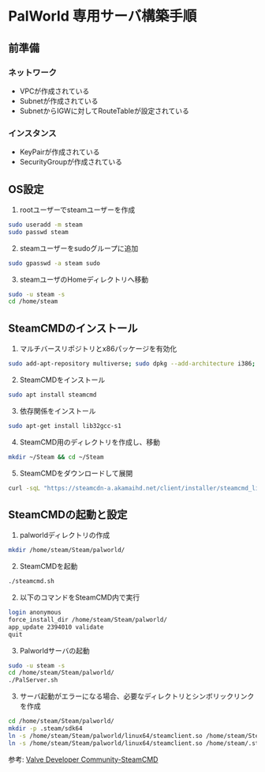 # PalWorld 専用サーバ構築手順

## 前準備

### ネットワーク
- VPCが作成されている
- Subnetが作成されている
- SubnetからIGWに対してRouteTableが設定されている

### インスタンス
- KeyPairが作成されている
- SecurityGroupが作成されている

## OS設定

1. rootユーザーでsteamユーザーを作成
```bash
sudo useradd -m steam
sudo passwd steam
```

2. steamユーザーをsudoグループに追加
```bash
sudo gpasswd -a steam sudo
```

3. steamユーザのHomeディレクトリへ移動
```bash
sudo -u steam -s
cd /home/steam
```

## SteamCMDのインストール
1. マルチバースリポジトリとx86パッケージを有効化
```bash
sudo add-apt-repository multiverse; sudo dpkg --add-architecture i386; sudo apt update
```
2. SteamCMDをインストール
```bash
sudo apt install steamcmd
```

3. 依存関係をインストール
```bash
sudo apt-get install lib32gcc-s1
```

4. SteamCMD用のディレクトリを作成し、移動
```bash
mkdir ~/Steam && cd ~/Steam
```

5. SteamCMDをダウンロードして展開
```bash
curl -sqL "https://steamcdn-a.akamaihd.net/client/installer/steamcmd_linux.tar.gz" | tar zxvf -
```

## SteamCMDの起動と設定
1. palworldディレクトリの作成
```bash
mkdir /home/steam/Steam/palworld/
```

2. SteamCMDを起動
```bash
./steamcmd.sh
```

2. 以下のコマンドをSteamCMD内で実行
```bash
login anonymous
force_install_dir /home/steam/Steam/palworld/
app_update 2394010 validate
quit
```

3. Palworldサーバの起動
```bash
sudo -u steam -s
cd /home/steam/Steam/palworld/
./PalServer.sh
```

3. サーバ起動がエラーになる場合、必要なディレクトリとシンボリックリンクを作成
```bash
cd /home/steam/Steam/palworld/
mkdir -p .steam/sdk64
ln -s /home/steam/Steam/palworld/linux64/steamclient.so /home/steam/Steam/.steam/sdk64/
ln -s /home/steam/Steam/palworld/linux64/steamclient.so /home/steam/.steam/sdk64/
```

参考:
[Valve Developer Community-SteamCMD](https://developer.valvesoftware.com/wiki/SteamCMD)